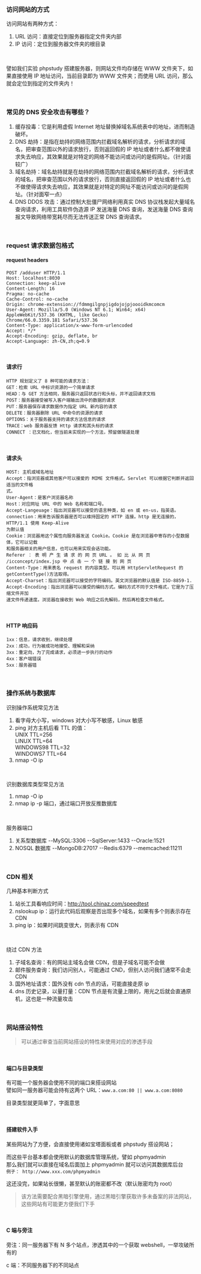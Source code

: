 ### 访问网站的方式

访问网站有两种方式：

1. URL 访问：直接定位到服务器指定文件夹内部
2. IP 访问：定位到服务器文件夹的根目录

<br>

譬如我们实验 phpstudy 搭建服务器，则网站文件均存储在 WWW 文件夹下，如果直接使用 IP 地址访问，当前目录即为 WWW 文件夹；而使用 URL 访问，那么就会定位到指定的文件夹内！

<br>

### 常见的 DNS 安全攻击有哪些？

1. 缓存投毒：它是利用虚假 Internet 地址替换掉域名系统表中的地址，进而制造破坏。
2. DNS 劫持：是指在劫持的网络范围内拦截域名解析的请求，分析请求的域名，把审查范围以外的请求放行，否则返回假的 IP 地址或者什么都不做使请求失去响应，其效果就是对特定的网络不能访问或访问的是假网址。（针对面较广）
3. 域名劫持：域名劫持就是在劫持的网络范围内拦截域名解析的请求，分析请求的域名，把审查范围以外的请求放行，否则直接返回假的 IP 地址或者什么也不做使得请求失去响应，其效果就是对特定的网址不能访问或访问的是假网址。（针对面窄一点）
4. DNS DDOS 攻击：通过控制大批僵尸网络利用真实 DNS 协议栈发起大量域名查询请求，利用工具软件伪造源 IP 发送海量 DNS 查询，发送海量 DNS 查询报文导致网络带宽耗尽而无法传送正常 DNS 查询请求。

<br>

### request 请求数据包格式

#### request headers

```
POST /adduser HTTP/1.1
Host: localhost:8030
Connection: keep-alive
Content-Length: 16
Pragma: no-cache
Cache-Control: no-cache
Origin: chrome-extension://fdmmgilgnpjigdojojpjoooidkmcomcm
User-Agent: Mozilla/5.0 (Windows NT 6.1; Win64; x64) AppleWebKit/537.36 (KHTML, like Gecko)
Chrome/66.0.3359.181 Safari/537.36
Content-Type: application/x-www-form-urlencoded
Accept: */*
Accept-Encoding: gzip, deflate, br
Accept-Language: zh-CN,zh;q=0.9
```

<br>

#### 请求行

```
HTTP 规划定义了 8 种可能的请求方法：
GET：检索 URL 中标识资源的一个简单请求
HEAD：与 GET 方法相同，服务器只返回状态行和头标，并不返回请求文档
POST：服务器接受被写入客户端输出流中的数据的请求
PUT：服务器保存请求数据作为指定 URL 新内容的请求
DELETE：服务器删除 URL 中命令的资源的请求
OPTIONS：关于服务器支持的请求方法信息的请求
TRACE：web 服务器反馈 Http 请求和其头标的请求
CONNECT ：已文档化，但当前未实现的一个方法，预留做隧道处理
```

<br>

#### 请求头

```
HOST: 主机或域名地址
Accept：指浏览器或其他客户可以接爱的 MIME 文件格式。Servlet 可以根据它判断并返回适当的文件格
式。
User-Agent：是客户浏览器名称
Host：对应网址 URL 中的 Web 名称和端口号。
Accept-Langeuage：指出浏览器可以接受的语言种类，如 en 或 en-us，指英语。
connection：用来告诉服务器是否可以维持固定的 HTTP 连接。http 是无连接的，HTTP/1.1 使用 Keep-Alive
为默认值
Cookie：浏览器用这个属性向服务器发送 Cookie。Cookie 是在浏览器中寄存的小型数据体，它可以记载
和服务器相关的用户信息，也可以用来实现会话功能。
Referer ： 表 明 产 生 请 求 的 网 页 URL 。 如 比 从 网 页 /icconcept/index.jsp 中 点 击 一 个 链 接 到 网 页
Content-Type：用来表名 request 的内容类型。可以用 HttpServletRequest 的 getContentType()方法取得。
Accept-Charset：指出浏览器可以接受的字符编码。英文浏览器的默认值是 ISO-8859-1.
Accept-Encoding：指出浏览器可以接受的编码方式。编码方式不同于文件格式，它是为了压缩文件并加
速文件传递速度。浏览器在接收到 Web 响应之后先解码，然后再检查文件格式。
```

<br>

#### HTTP 响应码

```
1xx：信息，请求收到，继续处理
2xx：成功，行为被成功地接受、理解和采纳
3xx：重定向，为了完成请求，必须进一步执行的动作
4xx：客户端错误
5xx：服务器错
```

<br>

### 操作系统与数据库

识别操作系统常见方法

1. 看字母大小写，windows 对大小写不敏感，Linux 敏感
2. ping 对方主机后看 TTL 的值：  
   UNIX TTL=256  
   LINUX TTL=64  
   WINDOWS98 TTL=32  
   WINDOWS7 TTL=64
3. nmap -O ip

<br>

识别数据库类型常见方法

1. nmap -O ip
2. nmap ip -p 端口，通过端口开放反推数据库

<br>

服务器端口

1. 关系型数据库 --MySQL:3306 --SqlServer:1433 --Oracle:1521
2. NOSQL 数据库 --MongoDB:27017 --Redis:6379 --memcached:11211

<br>

### CDN 相关

几种基本判断方式

1. 站长工具看响应时间：http://tool.chinaz.com/speedtest
2. nslookup ip：运行此代码后观察是否出现多个域名，如果有多个则表示存在 CDN
3. ping ip：如果时间跳变很大，则表示有 CDN

<br>

绕过 CDN 方法

1. 子域名查询：有的网站主域名会做 CDN，但是子域名可能不会做
2. 邮件服务查询：我们访问别人，可能通过 CND，但别人访问我们通常不会走 CDN
3. 国外地址请求：国外没有 cdn 节点的话，可能直接走原 ip
4. dns 历史记录，以量打量：CDN 节点是有流量上限的，用光之后就会直通原机，这也是一种流量攻击

<br>

### 网站搭设特性

> 可以通过审查当前网站搭设的特性来使用对应的渗透手段

<br>

#### 端口与目录类型

有可能一个服务器会使用不同的端口来搭设网站  
譬如同一服务器可能会持有这两个 URL：`www.a.com:80 || www.a.com:8080`

目录类型就更简单了，字面意思

<br>

#### 搭建软件入手

某些网站为了方便，会直接使用诸如宝塔面板或者 phpstudy 搭设网站；

而这些平台基本都会使用默认的数据库管理系统，譬如 phpmyadmin  
那么我们就可以直接在域名后面加上 phpmyadmin 就可以访问其数据库后台  
`例子： http://www.xxx.com/phpmyadmin`

这还没完，如果站长很懒，甚至默认的账密都不改（默认账密均为 root）

> 该方法需要配合黑暗引擎使用，通过黑暗引擎获取许多未备案的非法网站，这些网站有可能更方便我们下手

<br>

#### C 端与旁注

旁注：同一服务器下有 N 多个站点，渗透其中的一个获取 webshell，一举攻破所有的

c 端：不同服务器下的不同站点

<br>
